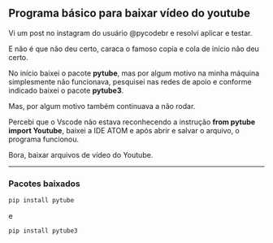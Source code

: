## Programa básico para baixar vídeo do youtube

Vi um post no instagram do usuário @pycodebr e resolvi aplicar e testar.

E não é que não deu certo, caraca o famoso copia e cola de início não deu certo.

No início baixei o pacote **pytube**, mas por algum motivo na minha máquina simplesmente não funcionava, pesquisei nas redes de apoio e conforme indicado baixei o pacote **pytube3**.

Mas, por algum motivo também continuava a não rodar.

Percebi que o Vscode não estava reconhecendo a instrução **from pytube import Youtube**, baixei a IDE ATOM e após abrir e salvar o arquivo, o programa funcionou.

Bora, baixar arquivos de vídeo do Youtube.

------------
### Pacotes baixados

~~~python
pip install pytube
~~~
e
~~~python
pip install pytube3
~~~
